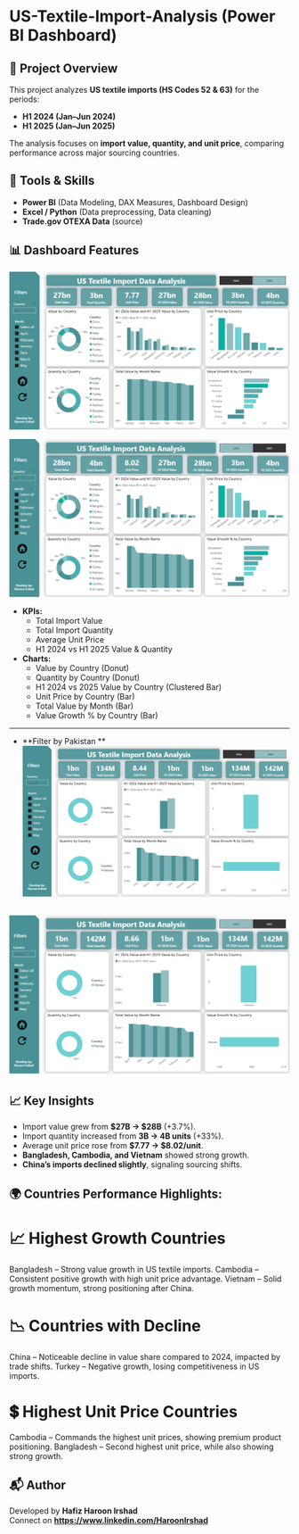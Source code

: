 
# US-Textile-Import-Analysis (Power BI Dashboard)

## 📌 Project Overview
This project analyzes **US textile imports (HS Codes 52 & 63)** for the periods:
- **H1 2024 (Jan–Jun 2024)**
- **H1 2025 (Jan–Jun 2025)**

The analysis focuses on **import value, quantity, and unit price**, comparing performance across major sourcing countries.

## 🔧 Tools & Skills
- **Power BI** (Data Modeling, DAX Measures, Dashboard Design)
- **Excel / Python** (Data preprocessing, Data cleaning)
- **Trade.gov OTEXA Data** (source)
  
## 📊 Dashboard Features

![us1](https://github.com/HafiHaroon/US-Textile-Import-Data-/blob/main/us1.PNG)

![us2](https://github.com/HafiHaroon/US-Textile-Import-Data-/blob/main/us2.PNG)
- **KPIs:**
  - Total Import Value
  - Total Import Quantity
  - Average Unit Price
  - H1 2024 vs H1 2025 Value & Quantity
- **Charts:**
  - Value by Country (Donut)
  - Quantity by Country (Donut)
  - H1 2024 vs 2025 Value by Country (Clustered Bar)
  - Unit Price by Country (Bar)
  - Total Value by Month (Bar)
  - Value Growth % by Country (Bar)
 ---
- **Filter by Pakistan **
![usimg1](https://github.com/HafiHaroon/US-Textile-Import-Data-/blob/main/usimg1.PNG)

![usimg2](https://github.com/HafiHaroon/US-Textile-Import-Data-/blob/main/usimg2.PNG)
---
## 📈 Key Insights
- Import value grew from **$27B → $28B** (+3.7%).
- Import quantity increased from **3B → 4B units** (+33%).
- Average unit price rose from **$7.77 → $8.02/unit**.
- **Bangladesh, Cambodia, and Vietnam** showed strong growth.
- **China’s imports declined slightly**, signaling sourcing shifts.

## 🌍 Countries Performance Highlights: 

# 📈 Highest Growth Countries
Bangladesh – Strong value growth in US textile imports.
Cambodia – Consistent positive growth with high unit price advantage.
Vietnam – Solid growth momentum, strong positioning after China.

# 📉 Countries with Decline
China – Noticeable decline in value share compared to 2024, impacted by trade shifts.
Turkey – Negative growth, losing competitiveness in US imports.

# 💲 Highest Unit Price Countries
Cambodia – Commands the highest unit prices, showing premium product positioning.
Bangladesh – Second highest unit price, while also showing strong growth. 

## 📬 Author
Developed by **Hafiz Haroon Irshad**  
Connect on **https://www.linkedin.com/HaroonIrshad**  

